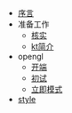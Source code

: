 - [序言](README.md)
- 准备工作
  - [核实](begin/check.md)
  - [kt简介](begin/kt.md)
- opengl
  - [开端](opengl/preparation.md)
  - [初试](opengl/init.md)
  - [立即模式](opengl/explainImmediateMode.md)
- [style](style.md)